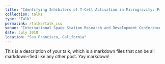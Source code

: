```yaml
---
title: "Identifying Inhibitors of T-Cell Activation in Microgravity: Proposal for the International Space Station"
collection: talks
type: "Talk"
permalink: /talks/talk_iss
venue: "International Space Station Research and Development Conference"
date: July 2018
location: "San Francisco, California"
---
```


This is a description of your talk, which is a markdown files that can be all markdown-ified like any other post. Yay markdown!
